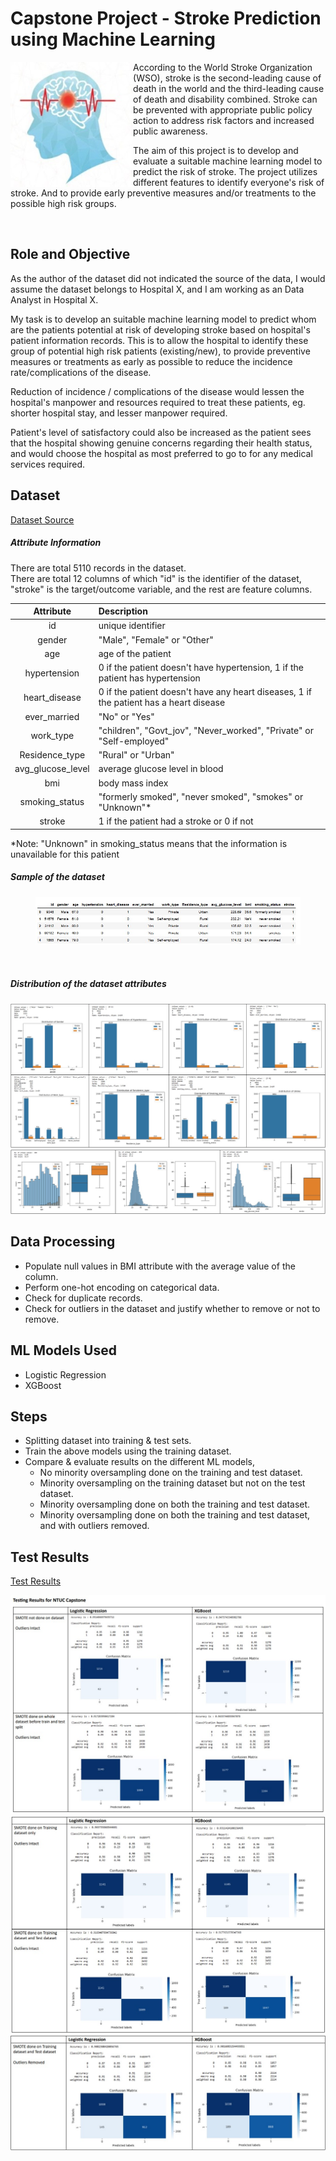 # Capstone Project - Stroke Prediction using Machine Learning

<img align="left" height="200" src="images/stroke-img.jpg"/>

According to the World Stroke Organization (WSO), stroke is the second-leading cause of death in the world and the third-leading cause of death and disability combined. 
Stroke can be prevented with appropriate public policy action to address risk factors and increased public awareness.

The aim of this project is to develop and evaluate a suitable machine learning model to predict the risk of stroke. The project utilizes different features to identify everyone's risk of stroke. And to provide early preventive measures and/or treatments to the possible high risk groups.

<br>

## Role and Objective
As the author of the dataset did not indicated the source of the data, I would assume the dataset belongs to Hospital X, and I am working as an Data Analyst in Hospital X.

My task is to develop an suitable machine learning model to predict whom are the patients potential at risk of developing stroke based on hospital's patient information records.
This is to allow the hospital to identify these group of potential high risk patients (existing/new), to provide preventive measures or treatments as early as possible to reduce the incidence rate/complications of the disease.

Reduction of incidence / complications of the disease would lessen the hospital's manpower and resources required to treat these patients, eg. shorter hospital stay, and lesser manpower required.

Patient's level of satisfactory could also be increased as the patient sees that the hospital showing genuine concerns regarding their health status, and would choose the hospital as most preferred to go to for any medical services required.


## Dataset
[Dataset Source](https://www.kaggle.com/datasets/fedesoriano/stroke-prediction-dataset "Kaggle Home")

##### Attribute Information
There are total 5110 records in the dataset.<br>
There are total 12 columns of which "id" is the identifier of the dataset, "stroke" is the target/outcome variable, and the rest are feature columns.

|Attribute|Description|
|:--:|:--|
|id|unique identifier|
|gender|"Male", "Female" or "Other"|
|age|age of the patient|
|hypertension|0 if the patient doesn't have hypertension, 1 if the patient has hypertension|
|heart_disease|0 if the patient doesn't have any heart diseases, 1 if the patient has a heart disease|
|ever_married|"No" or "Yes"|
|work_type|"children", "Govt_jov", "Never_worked", "Private" or "Self-employed"|
|Residence_type|"Rural" or "Urban"|
|avg_glucose_level|average glucose level in blood|
|bmi|body mass index|
|smoking_status|"formerly smoked", "never smoked", "smokes" or "Unknown"* |
|stroke|1 if the patient had a stroke or 0 if not|

*Note: "Unknown" in smoking_status means that the information is unavailable for this patient
<br clear="left"/>

##### Sample of the dataset
<figure>
    <img src="images/dataset-head1.jpg"/>
</figure>
<br clear="left"/>

##### Distribution of the dataset attributes

<img src="images/dataset-img0a.jpg"/>
<img src="images/dataset-img0b.jpg"/>
<br clear="left"/>

## Data Processing
* Populate null values in BMI attribute with the average value of the column.
* Perform one-hot encoding on categorical data.
* Check for duplicate records.
* Check for outliers in the dataset and justify whether to remove or not to remove.

## ML Models Used
- Logistic Regression
- XGBoost

## Steps
* Splitting dataset into training & test sets. 
* Train the above models using the training dataset.
* Compare & evaluate results on the different ML models, 
    - No minority oversampling done on the training and test dataset.
    - Minority oversampling on the training dataset but not on the test dataset.
    - Minority oversampling done on both the training and test dataset.
    - Minority oversampling done on both the training and test dataset, and with outliers removed.

## Test Results
[Test Results](FinalResults.pdf)

<img src="images/TestResult1.jpg"/>
<img src="images/TestResult2.jpg"/>
<img src="images/TestResult3.jpg"/>
